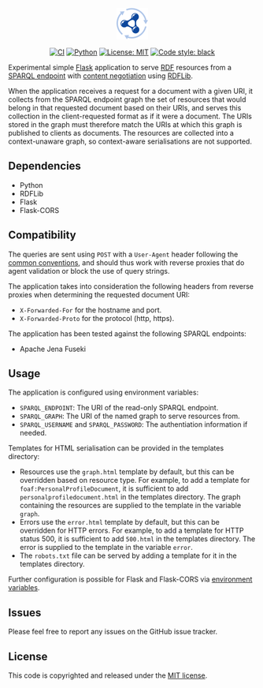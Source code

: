 <p align="center">
    <img alt="logo" src="./.github/assets/logo.svg" width="64">
</p>

<p align="center">
    <a href="https://github.com/surilindur/rdfdproxy/actions/workflows/ci.yml"><img alt="CI" src=https://github.com/surilindur/rdfdproxy/actions/workflows/ci.yml/badge.svg?branch=main"></a>
    <a href="https://www.python.org/"><img alt="Python" src="https://img.shields.io/badge/%3C%2F%3E-Python-%233776ab.svg"></a>
    <a href="https://opensource.org/licenses/MIT"><img alt="License: MIT" src="https://img.shields.io/badge/License-MIT-%23750014.svg"></a>
    <a href="https://github.com/psf/black"><img alt="Code style: black" src="https://img.shields.io/badge/Code%20Style-black-000000.svg"></a>
</p>

Experimental simple [Flask](https://github.com/pallets/flask) application
to serve [RDF](https://www.w3.org/RDF/) resources
from a [SPARQL endpoint](https://www.w3.org/TR/sparql11-protocol/)
with [content negotiation](https://developer.mozilla.org/en-US/docs/Web/HTTP/Guides/Content_negotiation)
using [RDFLib](https://github.com/RDFLib/rdflib).

When the application receives a request for a document with a given URI,
it collects from the SPARQL endpoint graph the set of resources that would belong in that requested document based on their URIs,
and serves this collection in the client-requested format as if it were a document.
The URIs stored in the graph must therefore match the URIs at which this graph is published to clients as documents.
The resources are collected into a context-unaware graph, so context-aware serialisations are not supported.

## Dependencies

* Python
* RDFLib
* Flask
* Flask-CORS

## Compatibility

The queries are sent using `POST` with a `User-Agent` header following the [common conventions](https://developer.mozilla.org/en-US/docs/Web/HTTP/Reference/Headers/User-Agent),
and should thus work with reverse proxies that do agent validation or block the use of query strings.

The application takes into consideration the following headers from reverse proxies when determining the requested document URI:

* `X-Forwarded-For` for the hostname and port.
* `X-Forwarded-Proto` for the protocol (http, https).

The application has been tested against the following SPARQL endpoints:

* Apache Jena Fuseki

## Usage

The application is configured using environment variables:

* `SPARQL_ENDPOINT`: The URI of the read-only SPARQL endpoint.
* `SPARQL_GRAPH`: The URI of the named graph to serve resources from.
* `SPARQL_USERNAME` and `SPARQL_PASSWORD`: The authentiation information if needed.

Templates for HTML serialisation can be provided in the templates directory:

* Resources use the `graph.html` template by default, but this can be overridden based on resource type.
  For example, to add a template for `foaf:PersonalProfileDocument`, it is sufficient to add `personalprofiledocument.html` in the templates directory.
  The graph containing the resources are supplied to the template in the variable `graph`.
* Errors use the `error.html` template by default, but this can be overridden for HTTP errors.
  For example, to add a template for HTTP status 500, it is sufficient to add `500.html` in the templates directory.
  The error is supplied to the template in the variable `error`.
* The `robots.txt` file can be served by adding a template for it in the templates directory.

Further configuration is possible for Flask and Flask-CORS via [environment variables](https://flask.palletsprojects.com/en/stable/api/#flask.Config.from_prefixed_env).

## Issues

Please feel free to report any issues on the GitHub issue tracker.

## License

This code is copyrighted and released under the [MIT license](http://opensource.org/licenses/MIT).
